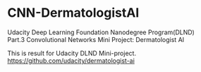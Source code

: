 # CNN-DermatologistAI

Udacity Deep Learning Foundation Nanodegree Program(DLND)  
Part.3 Convolutional Networks Mini Project: Dermatologist AI  
 
This is result for Udacity DLND Mini-project.  
<https://github.com/udacity/dermatologist-ai>

